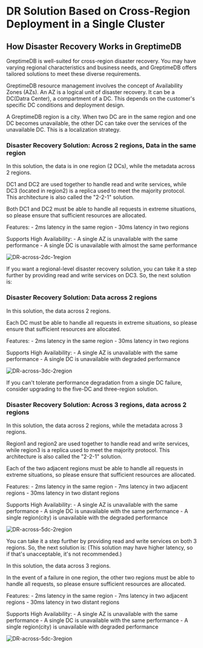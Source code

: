 # DR Solution Based on Cross-Region Deployment in a Single Cluster

## How Disaster Recovery Works in GreptimeDB
GreptimeDB is well-suited for cross-region disaster recovery. You may have varying regional characteristics and business needs, and GreptimeDB offers tailored solutions to meet these diverse requirements.

GreptimeDB resource management involves the concept of Availability Zones (AZs). An AZ is a logical unit of disaster recovery.
It can be a DC(Datra Center), a compartment of a DC. This depends on the customer's specific DC conditions and deployment design.

A GreptimeDB region is a city. When two DC are in the same region and one DC becomes unavailable, the other DC can take over the services of the unavailable DC. This is a localization strategy.

### Disaster Recovery Solution: Across 2 regions, Data in the same region

In this solution, the data is in one region (2 DCs), while the metadata across 2 regions.

DC1 and DC2 are used together to handle read and write services, while DC3 (located in region2) is a replica used to meet the majority protocol. This architecture is also called the "2-2-1" solution.

Both DC1 and DC2 must be able to handle all requests in extreme situations, so please ensure that sufficient resources are allocated.

Features:
    - 2ms latency in the same region
    - 30ms latency in two regions

Supports High Availability:
    - A single AZ is unavailable with the same performance
    - A single DC is unavailable with almost the same performance


![DR-across-2dc-1region](/DR-across-2dc-1region.png)

If you want a regional-level disaster recovery solution, you can take it a step further by providing read and write services on DC3. So, the next solution is:

### Disaster Recovery Solution: Data across 2 regions

In this solution, the data across 2 regions.

Each DC must be able to handle all requests in extreme situations, so please ensure that sufficient resources are allocated.

Features:
    - 2ms latency in the same region
    - 30ms latency in two regions

Supports High Availability:
    - A single AZ is unavailable with the same performance
    - A single DC is unavailable with degraded performance

![DR-across-3dc-2region](/DR-across-3dc-2region.png)

If you can't tolerate performance degradation from a single DC failure, consider upgrading to the five-DC and three-region solution.

### Disaster Recovery Solution: Across 3 regions, data across 2 regions

In this solution, the data across 2 regions, while the metadata across 3 regions.

Region1 and region2 are used together to handle read and write services, while region3 is a replica used to meet the majority protocol. This architecture is also called the "2-2-1" solution.

Each of the two adjacent regions must be able to handle all requests in extreme situations, so please ensure that sufficient resources are allocated.

Features:
    - 2ms latency in the same region
    - 7ms latency in two adjacent regions
    - 30ms latency in two distant regions

Supports High Availability:
    - A single AZ is unavailable with the same performance
    - A single DC is unavailable with the same performance
    - A single region(city) is unavailable with the degraded performance

![DR-across-5dc-2region](/DR-across-5dc-2region.png)

You can take it a step further by providing read and write services on both 3 regions. So, the next solution is:
(This solution may have higher latency, so if that's unacceptable, it's not recommended.)

In this solution, the data across 3 regions.

In the event of a failure in one region, the other two regions must be able to handle all requests, so please ensure sufficient resources are allocated.

Features:
    - 2ms latency in the same region
    - 7ms latency in two adjacent regions
    - 30ms latency in two distant regions

Supports High Availability:
    - A single AZ is unavailable with the same performance
    - A single DC is unavailable with the same performance
    - A single region(city) is unavailable with degraded performance

![DR-across-5dc-3region](/DR-across-5dc-3region.png)